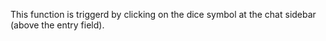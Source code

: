This function is triggerd by clicking on the dice symbol at the chat sidebar (above the entry field).